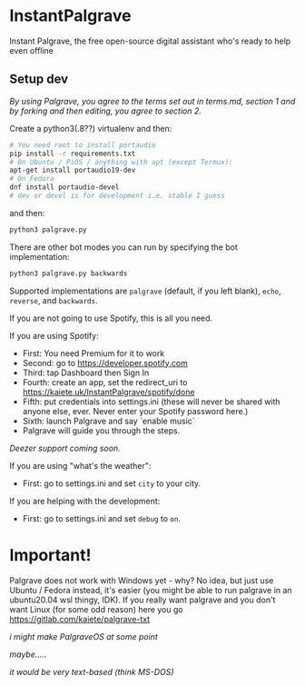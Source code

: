 # InstantPalgrave
Instant Palgrave, the free open-source digital assistant who's ready to help even offline

## Setup dev

*By using Palgrave, you agree to the terms set out in terms.md, section 1 and by forking and then editing, you agree to section 2.*

Create a python3(.8??) virtualenv and then:

```bash
# You need root to install portaudio
pip install -r requirements.txt
# On Ubuntu / PiOS / anything with apt (except Termux):
apt-get install portaudio19-dev
# On Fedora
dnf install portaudio-devel
# dev or devel is for development i.e. stable I guess
```

and then:

```bash
python3 palgrave.py
```

There are other bot modes you can run by specifying the bot implementation:

```bash
python3 palgrave.py backwards
```

Supported implementations are `palgrave` (default, if you left blank), `echo`, `reverse`, and `backwards`.

If you are not going to use Spotify, this is all you need.

If you are using Spotify:
* First: You need Premium for it to work
* Second: go to https://developer.spotify.com
* Third: tap Dashboard then Sign In
* Fourth: create an app, set the redirect_uri to https://kaiete.uk/InstantPalgrave/spotify/done
* Fifth: put credentials into settings.ini (these will never be shared with anyone else, ever. Never enter your Spotify password here.)
* Sixth: launch Palgrave and say \`enable music\`
* Palgrave will guide you through the steps.

*Deezer support coming soon.*

If you are using "what's the weather":
* First: go to settings.ini and set `city` to your city.

If you are helping with the development:
* First: go to settings.ini and set `debug` to `on`.

# Important!
Palgrave does not work with Windows yet - why? No idea, but just use Ubuntu / Fedora instead, it's easier (you might be able to run palgrave in an ubuntu20.04 wsl thingy, IDK). If you really want palgrave and you don't want Linux (for some odd reason) here you go https://gitlab.com/kaiete/palgrave-txt

*i might make PalgraveOS at some point*

*maybe.....*

*it would be very text-based (think MS-DOS)*
